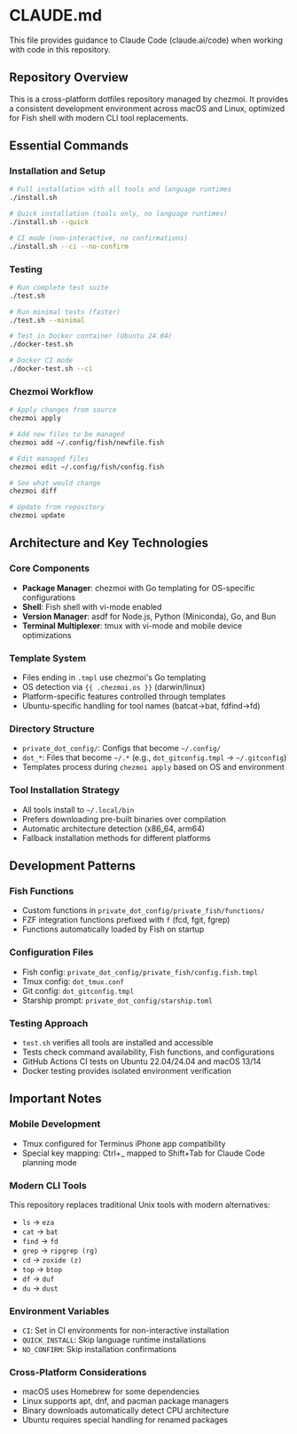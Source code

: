 # CLAUDE.md

This file provides guidance to Claude Code (claude.ai/code) when working with code in this repository.

## Repository Overview

This is a cross-platform dotfiles repository managed by chezmoi. It provides a consistent development environment across macOS and Linux, optimized for Fish shell with modern CLI tool replacements.

## Essential Commands

### Installation and Setup
```bash
# Full installation with all tools and language runtimes
./install.sh

# Quick installation (tools only, no language runtimes)
./install.sh --quick

# CI mode (non-interactive, no confirmations)
./install.sh --ci --no-confirm
```

### Testing
```bash
# Run complete test suite
./test.sh

# Run minimal tests (faster)
./test.sh --minimal

# Test in Docker container (Ubuntu 24.04)
./docker-test.sh

# Docker CI mode
./docker-test.sh --ci
```

### Chezmoi Workflow
```bash
# Apply changes from source
chezmoi apply

# Add new files to be managed
chezmoi add ~/.config/fish/newfile.fish

# Edit managed files
chezmoi edit ~/.config/fish/config.fish

# See what would change
chezmoi diff

# Update from repository
chezmoi update
```

## Architecture and Key Technologies

### Core Components
- **Package Manager**: chezmoi with Go templating for OS-specific configurations
- **Shell**: Fish shell with vi-mode enabled
- **Version Manager**: asdf for Node.js, Python (Miniconda), Go, and Bun
- **Terminal Multiplexer**: tmux with vi-mode and mobile device optimizations

### Template System
- Files ending in `.tmpl` use chezmoi's Go templating
- OS detection via `{{ .chezmoi.os }}` (darwin/linux)
- Platform-specific features controlled through templates
- Ubuntu-specific handling for tool names (batcat→bat, fdfind→fd)

### Directory Structure
- `private_dot_config/`: Configs that become `~/.config/`
- `dot_*`: Files that become `~/.*` (e.g., `dot_gitconfig.tmpl` → `~/.gitconfig`)
- Templates process during `chezmoi apply` based on OS and environment

### Tool Installation Strategy
- All tools install to `~/.local/bin`
- Prefers downloading pre-built binaries over compilation
- Automatic architecture detection (x86_64, arm64)
- Fallback installation methods for different platforms

## Development Patterns

### Fish Functions
- Custom functions in `private_dot_config/private_fish/functions/`
- FZF integration functions prefixed with `f` (fcd, fgit, fgrep)
- Functions automatically loaded by Fish on startup

### Configuration Files
- Fish config: `private_dot_config/private_fish/config.fish.tmpl`
- Tmux config: `dot_tmux.conf`
- Git config: `dot_gitconfig.tmpl`
- Starship prompt: `private_dot_config/starship.toml`

### Testing Approach
- `test.sh` verifies all tools are installed and accessible
- Tests check command availability, Fish functions, and configurations
- GitHub Actions CI tests on Ubuntu 22.04/24.04 and macOS 13/14
- Docker testing provides isolated environment verification

## Important Notes

### Mobile Development
- Tmux configured for Terminus iPhone app compatibility
- Special key mapping: Ctrl+_ mapped to Shift+Tab for Claude Code planning mode

### Modern CLI Tools
This repository replaces traditional Unix tools with modern alternatives:
- `ls` → `eza`
- `cat` → `bat`
- `find` → `fd`
- `grep` → `ripgrep (rg)`
- `cd` → `zoxide (z)`
- `top` → `btop`
- `df` → `duf`
- `du` → `dust`

### Environment Variables
- `CI`: Set in CI environments for non-interactive installation
- `QUICK_INSTALL`: Skip language runtime installations
- `NO_CONFIRM`: Skip installation confirmations

### Cross-Platform Considerations
- macOS uses Homebrew for some dependencies
- Linux supports apt, dnf, and pacman package managers
- Binary downloads automatically detect CPU architecture
- Ubuntu requires special handling for renamed packages